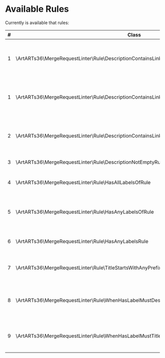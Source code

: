 # Available Rules

Currently is available that rules:

| # | Class | Description |
| ------------ | ------------ | ------------ |
| 1 | \ArtARTs36\MergeRequestLinter\Rule\DescriptionContainsLinkOfAnyDomainsRule | Merge Request must contains links of any {domains}. |
| 1 | \ArtARTs36\MergeRequestLinter\Rule\DescriptionContainsLinkOfAnyDomainsRule | Merge Request must contains links of any {domains}. |
| 2 | \ArtARTs36\MergeRequestLinter\Rule\DescriptionContainsLinksOfAllDomainsRule | Merge Request must contains links of all {domains}. |
| 3 | \ArtARTs36\MergeRequestLinter\Rule\DescriptionNotEmptyRule | Description must fill. |
| 4 | \ArtARTs36\MergeRequestLinter\Rule\HasAllLabelsOfRule | Merge Request must have all {labels} |
| 5 | \ArtARTs36\MergeRequestLinter\Rule\HasAnyLabelsOfRule | Merge Request must have any {labels}. |
| 6 | \ArtARTs36\MergeRequestLinter\Rule\HasAnyLabelsRule | Merge Request must have any labels. |
| 7 | \ArtARTs36\MergeRequestLinter\Rule\TitleStartsWithAnyPrefixRule | Title must starts with any {prefixes} |
| 8 | \ArtARTs36\MergeRequestLinter\Rule\WhenHasLabelMustDescriptionContainsLinkOfAnyDomainsRule | When has label must description contains link of any {domains}. |
| 9 | \ArtARTs36\MergeRequestLinter\Rule\WhenHasLabelMustTitleStartsWithRule | When has label must title starts with {prefix}. |